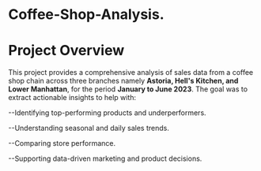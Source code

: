 # Coffee-Shop-Analysis.
# Project Overview
This project provides a comprehensive analysis of sales data from a coffee shop chain across three branches namely **Astoria, Hell's Kitchen, and Lower Manhattan**, for the period **January to June 2023**. The goal was to extract actionable insights to help with:

--Identifying top-performing products and underperformers.

--Understanding seasonal and daily sales trends.

--Comparing store performance.

--Supporting data-driven marketing and product decisions.

